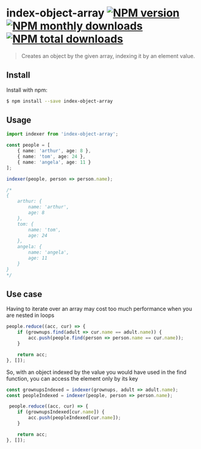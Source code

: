 # index-object-array [![NPM version](https://img.shields.io/npm/v/index-object-array.svg?style=flat)](https://www.npmjs.com/package/index-object-array) [![NPM monthly downloads](https://img.shields.io/npm/dm/index-object-array.svg?style=flat)](https://npmjs.org/package/index-object-array) [![NPM total downloads](https://img.shields.io/npm/dt/index-object-array.svg?style=flat)](https://npmjs.org/package/index-object-array)

> Creates an object by the given array, indexing it by an element value.

## Install

Install with npm:

```sh
$ npm install --save index-object-array
```

## Usage

```ts
import indexer from 'index-object-array';

const people = [
    { name: 'arthur', age: 8 },
    { name: 'tom', age: 24 },
    { name: 'angela', age: 11 }
];

indexer(people, person => person.name);

/*
{
    arthur: {
        name: 'arthur',
        age: 8
    },
    tom: {
        name: 'tom',
        age: 24
    },
    angela: {
        name: 'angela',
        age: 11
    }
}
*/
```

## Use case

Having to iterate over an array may cost too much performance when you are nested in loops

```js
people.reduce((acc, cur) => {
    if (grownups.find(adult => cur.name == adult.name)) {
        acc.push(people.find(person => person.name == cur.name));
    }

    return acc;
}, []);
```

So, with an object indexed by the value you would have used in the find function, you can access the element only by its key

```js
const grownupsIndexed = indexer(grownups, adult => adult.name);
const peopleIndexed = indexer(people, person => person.name);

 people.reduce((acc, cur) => {
    if (grownupsIndexed[cur.name]) {
        acc.push(peopleIndexed[cur.name]);
    }

    return acc;
}, []);
```
